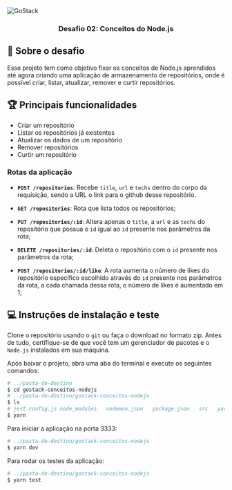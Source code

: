 
<img alt="GoStack" src="https://storage.googleapis.com/golden-wind/bootcamp-gostack/header-desafios.png" />

<h3 align="center">
  Desafio 02: Conceitos do Node.js
</h3>

## :rocket: Sobre o desafio

Esse projeto tem como objetivo fixar os conceitos de Node.js aprendidos até agora criando uma aplicação de armazenamento de repositórios, onde é possível criar, listar, atualizar, remover e curtir repositórios.

## :trophy: Principais funcionalidades
- Criar um repositório
- Listar os repositórios já existentes
- Atualizar os dados de um repositório
- Remover repositórios
- Curtir um repositório

### Rotas da aplicação

- **`POST /repositories`**: Recebe `title`, `url` e `techs` dentro do corpo da requisição, sendo a URL o link para o github desse repositório. 

- **`GET /repositories`**: Rota que lista todos os repositórios;

- **`PUT /repositories/:id`**: Altera apenas o `title`, a `url` e as `techs` do repositório que possua o `id` igual ao `id` presente nos parâmetros da rota;

- **`DELETE /repositories/:id`**: Deleta o repositório com o `id` presente nos parâmetros da rota;

- **`POST /repositories/:id/like`**: A rota aumenta o número de likes do repositório específico escolhido através do `id` presente nos parâmetros da rota, a cada chamada dessa rota, o número de likes é aumentado em 1;

## :computer: Instruções de instalação e teste
Clone o repositório usando o `git` ou faça o download no formato zip. 
Antes de tudo, certifique-se de que você tem um gerenciador de pacotes e o `Node.js` instalados em sua máquina.

Após baixar o projeto, abra uma aba do terminal e execute os seguintes comandos:

```Bash
# ../pasta-de-destino
$ cd gostack-conceitos-nodejs
# ../pasta-de-destino/gostack-conceitos-nodejs
$ ls
# jest.config.js node_modules   nodemon.json   package.json   src   yarn.lock   README.md
$ yarn
```

Para iniciar a aplicação na porta 3333:

```Bash
# ../pasta-de-destino/gostack-conceitos-nodejs
$ yarn dev
```
Para rodar os testes da aplicação:
```Bash
# ../pasta-de-destino/gostack-conceitos-nodejs
$ yarn test
```
